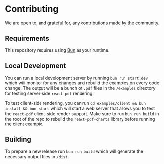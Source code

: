 # Contributing

We are open to, and grateful for, any contributions made by the community.

## Requirements

This repository requires using [Bun](https://bun.sh/) as your runtime.

## Local Development

You can run a local development server by running `bun run start:dev` which will monitor for any changes and rebuild the examples on every code change. The output will be a bunch of `.pdf` files in the `/examples` directory for testing server-side `react-pdf` rendering.

To test client-side rendering, you can run `cd examples/client && bun install && bun start` which will start a web server that allows you to test the `react-pdf` client-side render support. Make sure to run `bun run build` in the root of the repo to rebuild the `react-pdf-charts` library before running the client example.

## Building

To prepare a new release run `bun run build` which will generate the necessary output files in `/dist`.

